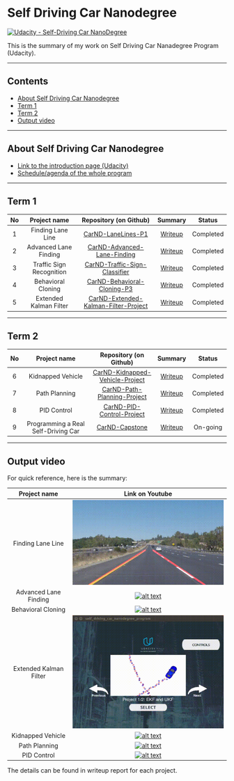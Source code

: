 # Self Driving Car Nanodegree
[![Udacity - Self-Driving Car NanoDegree](https://s3.amazonaws.com/udacity-sdc/github/shield-carnd.svg)](http://www.udacity.com/drive)

This is the summary of my work on Self Driving Car Nanadegree Program (Udacity).

---

## Contents

* [About Self Driving Car Nanodegree](#About-Self-Driving-Car-Nanodegree)
* [Term 1](#Term-1)
* [Term 2](#Term-2)
* [Output video](#Output-video)

[//]: # (Image References)

[P1_solidYellowLeft]: https://github.com/pl80tech/CarND-LaneLines-P1/blob/master/test_videos_output/solidYellowLeft.gif?raw=true "Solid Yellow Left (Finding Lane Line Project)"
[P2_output]: https://github.com/pl80tech/CarND-Advanced-Lane-Finding/blob/master/output_videos/project_video_output.gif?raw=true "Final output video (Advanced Lane Finding Project)"
[P4_output]: https://github.com/pl80tech/CarND-Behavioral-Cloning-P3/blob/master/autonomous_driving_WideAngle.gif?raw=true "Final output video (Behavioral Cloning Project)"
[P5_output]: https://github.com/pl80tech/CarND-Extended-Kalman-Filter-Project/blob/master/output/EKF_with_dataset1.gif?raw=true "Final output video (Extended Kalman Filter Project)"
[P6_output]: https://github.com/pl80tech/CarND-Kidnapped-Vehicle-Project/blob/master/output/KidnappedVehicle.gif?raw=true "Final output video (Kidnapped Vehicle Project)"
[P7_output]: https://github.com/pl80tech/CarND-Path-Planning-Project/blob/master/output/final_short.gif?raw=true "Final output video (Path Planning Project)"
[P8_output]: https://github.com/pl80tech/CarND-PID-Control-Project/blob/master/output/SimulationWithTunedCoefficient.gif?raw=true "Final output video (PID Control Project)"

---

## About Self Driving Car Nanodegree

* [Link to the introduction page (Udacity)](https://www.udacity.com/course/self-driving-car-engineer-nanodegree--nd013)
* [Schedule/agenda of the whole program](https://s3-us-west-2.amazonaws.com/udacity-email/SDC+images/SDCND+Class+Schedule.pdf)

---

## Term 1

| No | Project name              | Repository (on Github)               | Summary                | Status        |
|:--:|:-------------------------:|:------------------------------------:|:----------------------:|:-------------:|
| 1  | Finding Lane Line         |[CarND-LaneLines-P1](https://github.com/pl80tech/CarND-LaneLines-P1) |[Writeup](https://github.com/pl80tech/CarND-LaneLines-P1/blob/master/WriteUp.md) | Completed |
| 2  | Advanced Lane Finding     |[CarND-Advanced-Lane-Finding](https://github.com/pl80tech/CarND-Advanced-Lane-Finding) |[Writeup](https://github.com/pl80tech/CarND-Advanced-Lane-Finding/blob/master/WriteUp.md) | Completed |
| 3  | Traffic Sign Recognition  |[CarND-Traffic-Sign-Classifier](https://github.com/pl80tech/CarND-Traffic-Sign-Classifier) |[Writeup](https://github.com/pl80tech/CarND-Traffic-Sign-Classifier/blob/master/WriteUp.md) | Completed |
| 4  | Behavioral Cloning        |[CarND-Behavioral-Cloning-P3](https://github.com/pl80tech/CarND-Behavioral-Cloning-P3) |[Writeup](https://github.com/pl80tech/CarND-Behavioral-Cloning-P3/blob/master/WriteUp.md) | Completed |
| 5  | Extended Kalman Filter    |[CarND-Extended-Kalman-Filter-Project](https://github.com/pl80tech/CarND-Extended-Kalman-Filter-Project) |[Writeup](https://github.com/pl80tech/CarND-Extended-Kalman-Filter-Project/blob/master/WriteUp.md) | Completed |

---

## Term 2

| No | Project name              | Repository (on Github)               | Summary                | Status        |
|:--:|:-------------------------:|:------------------------------------:|:----------------------:|:-------------:|
| 6  | Kidnapped Vehicle         |[CarND-Kidnapped-Vehicle-Project](https://github.com/pl80tech/CarND-Kidnapped-Vehicle-Project) |[Writeup](https://github.com/pl80tech/CarND-Kidnapped-Vehicle-Project/blob/master/WriteUp.md) | Completed |
| 7  | Path Planning             |[CarND-Path-Planning-Project](https://github.com/pl80tech/CarND-Path-Planning-Project) |[Writeup](https://github.com/pl80tech/CarND-Path-Planning-Project/blob/master/WriteUp.md) | Completed |
| 8  | PID Control               |[CarND-PID-Control-Project](https://github.com/pl80tech/CarND-PID-Control-Project) |[Writeup](https://github.com/pl80tech/CarND-PID-Control-Project/blob/master/WriteUp.md) | Completed |
| 9  | Programming a Real Self-Driving Car |[CarND-Capstone](https://github.com/pl80tech/CarND-Capstone) |[Writeup](https://github.com/pl80tech/CarND-Capstone/blob/master/WriteUp.md) | On-going |

---

## Output video

For quick reference, here is the summary:

| Project name           | Link on Youtube |
|:----------------------:|:---------------:|
| Finding Lane Line      | [![alt text][P1_solidYellowLeft]](http://www.youtube.com/watch?v=LvdRSS2inxQ) |
| Advanced Lane Finding  | [![alt text][P2_output]](http://www.youtube.com/watch?v=FqdoX5UH3c8) |
| Behavioral Cloning     | [![alt text][P4_output]](http://www.youtube.com/watch?v=g6O5NLoP5NQ) |
| Extended Kalman Filter | [![alt text][P5_output]](http://www.youtube.com/watch?v=K-3rZD_VK8A) |
| Kidnapped Vehicle      | [![alt text][P6_output]](http://www.youtube.com/watch?v=2Qa63TRbtpw) |
| Path Planning          | [![alt text][P7_output]](http://www.youtube.com/watch?v=LEVu-Uy5Nb0) |
| PID Control            | [![alt text][P8_output]](http://www.youtube.com/watch?v=zLosrupTjGo) |

The details can be found in writeup report for each project.